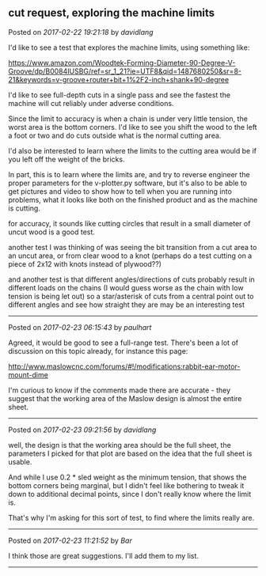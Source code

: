 ## cut request, exploring the machine limits
Posted on *2017-02-22 19:21:18* by *davidlang*

I'd like to see a test that explores the machine limits, using something like:

https://www.amazon.com/Woodtek-Forming-Diameter-90-Degree-V-Groove/dp/B0084IUSBG/ref=sr_1_21?ie=UTF8&qid=1487680250&sr=8-21&keywords=v-groove+router+bit+1%2F2-inch+shank+90-degree

I'd like to see full-depth cuts in a single pass and see the fastest the machine will cut reliably under adverse conditions.

Since the limit to accuracy is when a chain is under very little tension, the worst area is the bottom corners. I'd like to see you shift the wood to the left a foot or two and do cuts outside what is the normal cutting area.

I'd also be interested to learn where the limits to the cutting area would be if you left off the weight of the bricks.

In part, this is to learn where the limits are, and try to reverse engineer the proper parameters for the v-plotter.py software, but it's also to be able to get pictures and video to show how to tell when you are running into problems, what it looks like both on the finished product and as the machine is cutting.

for accuracy, it sounds like cutting  circles that result in a small diameter of uncut wood is a good test.

another test I was thinking of was seeing the bit transition from a cut area to an uncut area, or from clear wood to a knot (perhaps do a test cutting on a piece of 2x12 with knots instead of plywood?&quest;)

and another test is that different angles/directions of cuts probably result in different loads on the chains (I would guess worse as the chain with low tension is being let out) so a star/asterisk of cuts from a central point out to different angles and see how straight they are may be an interesting test

---

Posted on *2017-02-23 06:15:43* by *paulhart*

Agreed, it would be good to see a full-range test. There's been a lot of discussion on this topic already, for instance this page:

http://www.maslowcnc.com/forums/#!/modifications:rabbit-ear-motor-mount-dime

I'm curious to know if the comments made there are accurate - they suggest that the working area of the Maslow design is almost the entire sheet.

---

Posted on *2017-02-23 09:21:56* by *davidlang*

well, the design is that the working area should be the full sheet, the parameters I picked for that plot are based on the idea that the full sheet is usable.

And while I use 0.2 * sled weight as the minimum tension, that shows the bottom corners being marginal, but I didn't feel like bothering to tweak it down to additional decimal points, since I don't really know where the limit is.

That's why I'm asking for this sort of test, to find where the limits really are.

---

Posted on *2017-02-23 11:21:52* by *Bar*

I think those are great suggestions. I'll add them to my list.

---

